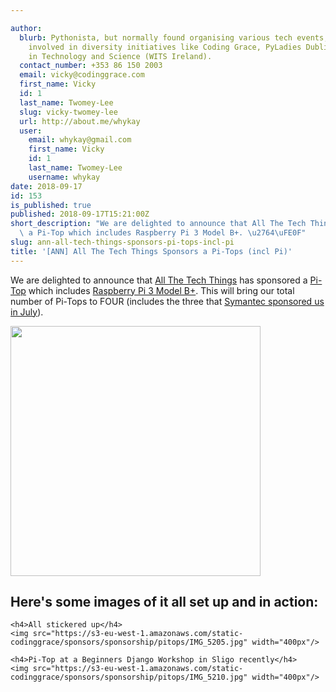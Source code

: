 ```yaml
---

author:
  blurb: Pythonista, but normally found organising various tech events, and now heavily
    involved in diversity initiatives like Coding Grace, PyLadies Dublin, and Women
    in Technology and Science (WITS Ireland).
  contact_number: +353 86 150 2003
  email: vicky@codinggrace.com
  first_name: Vicky
  id: 1
  last_name: Twomey-Lee
  slug: vicky-twomey-lee
  url: http://about.me/whykay
  user:
    email: whykay@gmail.com
    first_name: Vicky
    id: 1
    last_name: Twomey-Lee
    username: whykay
date: 2018-09-17
id: 153
is_published: true
published: 2018-09-17T15:21:00Z
short_description: "We are delighted to announce that All The Tech Things sponsored\
  \ a Pi-Top which includes Raspberry Pi 3 Model B+. \u2764\uFE0F"
slug: ann-all-tech-things-sponsors-pi-tops-incl-pi
title: '[ANN] All The Tech Things Sponsors a Pi-Tops (incl Pi)'
---
```


We are delighted to announce that [All The Tech Things](https://www.allthetechthings.com/) has sponsored a [Pi-Top](https://pi-top.com/products/pi-top/) which includes [Raspberry Pi 3 Model B+](https://www.raspberrypi.org/products/raspberry-pi-3-model-b-plus/). This will bring our total number of Pi-Tops to FOUR (includes the three that [Symantec sponsored us in July](http://www.codinggrace.com/news/ann-symantec-sponsors-3-pi-tops-incl-pis-2018-7-4/)). 


<div class="text-center">
<img src="https://s3-eu-west-1.amazonaws.com/static-codinggrace/sponsors/sponsorship/pitops/pitop-att.png" class="img-responsive img-thumbnail" width="400px"/>
</div>


<div class="text-center">
        <h2>Here's some images of it all set up and in action:</h2>

	<h4>All stickered up</h4>
	<img src="https://s3-eu-west-1.amazonaws.com/static-codinggrace/sponsors/sponsorship/pitops/IMG_5205.jpg" width="400px"/>

	<h4>Pi-Top at a Beginners Django Workshop in Sligo recently</h4>
	<img src="https://s3-eu-west-1.amazonaws.com/static-codinggrace/sponsors/sponsorship/pitops/IMG_5210.jpg" width="400px"/>
</div>